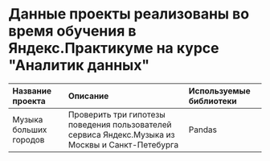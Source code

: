 # Данные проекты реализованы во время обучения в Яндекс.Практикуме на курсе "Аналитик данных"
| Название проекта | Описание | Используемые библиотеки | 
| :---------------------- | :---------------------- | :---------------------- |
| Музыка больших городов | Проверить три гипотезы поведения пользователей сервиса Яндекс.Музыка из Москвы и Санкт-Петебурга | Pandas |
